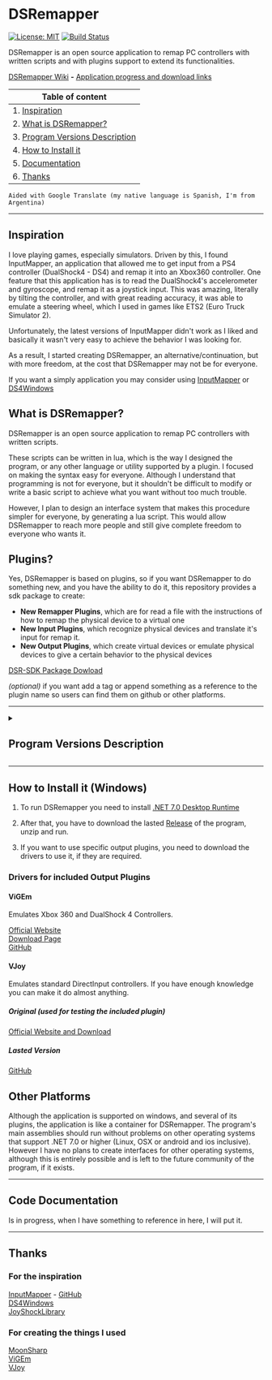 # DSRemapper


[![License: MIT](https://img.shields.io/badge/License-MIT-green)](LICENSE)
[![Build Status](https://img.shields.io/badge/Build-Pre--Alpha-red?color=FF4000)](https://github.com/Oscar-Wohlfarhrt/DSRemapper/releases/latest)

<!--
![Build Status](https://img.shields.io/badge/Build-Pre--Alpha-red?color=FF4000)
![Build Status](https://img.shields.io/badge/Build-Alpha-orange)
![Build Status](https://img.shields.io/badge/Build-Beta-yellow)
![Build Status](https://img.shields.io/badge/Build-Release-darkgreen?color=00A000)
-->

DSRemapper is an open source application to remap PC controllers with written scripts and with plugins support to extend its functionalities.


[DSRemapper Wiki](https://github.com/Oscar-Wohlfarhrt/DSRemapper/wiki) **-** [Application progress and download links](AppProgress.md)

|Table of content|
|----------------|
|1. [Inspiration](#inspiration)|
|2. [What is DSRemapper?](#what-is-dsremapper)|
|3. [Program Versions Description](#program-versions-description)|
|4. [How to Install it](#how-to-install-it-windows)|
|5. [Documentation](#documentation)|
|6. [Thanks](#thanks)|

`Aided with Google Translate (my native language is Spanish, I'm from Argentina)`

---

## Inspiration
I love playing games, especially simulators. Driven by this, I found InputMapper, an application that allowed me to get input from a PS4 controller (DualShock4 - DS4) and remap it into an Xbox360 controller. One feature that this application has is to read the DualShock4's accelerometer and gyroscope, and remap it as a joystick input. This was amazing, literally by tilting the controller, and with great reading accuracy, it was able to emulate a steering wheel, which I used in games like ETS2 (Euro Truck Simulator 2).

Unfortunately, the latest versions of InputMapper didn't work as I liked and basically it wasn't very easy to achieve the behavior I was looking for.

As a result, I started creating DSRemapper, an alternative/continuation, but with more freedom, at the cost that DSRemapper may not be for everyone.

If you want a simply application you may consider using [InputMapper](https://beta.inputmapper.com) or [DS4Windows](https://ds4-windows.com)

## What is DSRemapper?

DSRemapper is an open source application to remap PC controllers with written scripts.

These scripts can be written in lua, which is the way I designed the program, or any other language or utility supported by a plugin. I focused on making the syntax easy for everyone. Although I understand that programming is not for everyone, but it shouldn't be difficult to modify or write a basic script to achieve what you want without too much trouble.

However, I plan to design an interface system that makes this procedure simpler for everyone, by generating a lua script. This would allow DSRemapper to reach more people and still give complete freedom to everyone who wants it.

## Plugins?

Yes, DSRemapper is based on plugins, so if you want DSRemapper to do something new, and you have the ability to do it, this repository provides a sdk package to create:

- **New Remapper Plugins**, which are for read a file with the instructions of how to remap the physical device to a virtual one
- **New Input Plugins**, which recognize physical devices and translate it's input for remap it.
- **New Output Plugins**, which create virtual devices or emulate physical devices to give a certain behavior to the physical devices

[DSR-SDK Package Dowload]()

*(optional)* if you want add a tag or append something as a reference to the plugin name so users can find them on github or other platforms.

---

<details><summary><h2>Program Versions Description</h2></summary>
<p>

It may be very obvious how the different versions work, but I wanted to give more details about what can happen in each version.

### Pre-Alpha `[Current]`

The program can suffer major changes from one version to another and be unstable.
Some changes can be:

#### For users

- The lua remapper syntax for controller remap can change
- Interface can be reworked (Again, there are three going)

#### For developers

- Renaming of classes, structs, enums, etc. of the Core Assembly for plugins

### Alpha

Still unstable, but there will be no more changes that modify the behavior of the program. Could happen that the lua remapper syntax changes slightly.

### Beta

Stable but still not finished.

### Release

Full released app.

</p>
</details>

---

## How to Install it (Windows)
1. To run DSRemapper you need to install [.NET 7.0 Desktop Runtime](https://dotnet.microsoft.com/en-us/download/dotnet/7.0)

2. After that, you have to download the lasted [Release](https://github.com/Oscar-Wohlfarhrt/DSRemapper/releases/latest) of the program, unzip and run.

3. If you want to use specific output plugins, you need to download the drivers to use it, if they are required.

### Drivers for included Output Plugins

#### ViGEm

Emulates Xbox 360 and DualShock 4 Controllers.

[Official Website](https://vigem.org) <br>
[Download Page](https://vigem.org/Downloads/) <br>
[GitHub](https://github.com/ViGEm/ViGEm.github.io)

#### VJoy

Emulates standard DirectInput controllers. If you have enough knowledge you can make it do almost anything.

##### Original (used for testing the included plugin)
[Official Website and Download](https://sourceforge.net/projects/vjoystick/)

##### Lasted Version
[GitHub](https://github.com/jshafer817/vJoy)

## Other Platforms

Although the application is supported on windows, and several of its plugins, the application is like a container for DSRemapper.
The program's main assemblies should run without problems on other operating systems that support .NET 7.0 or higher (Linux, OSX or android and ios inclusive). However I have no plans to create interfaces for other operating systems, although this is entirely possible and is left to the future community of the program, if it exists.

---

## Code Documentation
Is in progress, when I have something to reference in here, I will put it.

---

## Thanks
### For the inspiration

[InputMapper](https://beta.inputmapper.com) - [GitHub](https://github.com/InputMapper) <br>
[DS4Windows](https://ds4-windows.com) <br>
[JoyShockLibrary](https://github.com/JibbSmart/JoyShockLibrary)

### For creating the things I used

[MoonSharp](https://www.moonsharp.org) <br>
[ViGEm](https://vigem.org) <br>
[VJoy](https://sourceforge.net/projects/vjoystick/)
